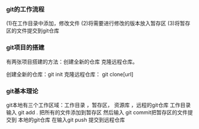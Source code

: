 ### git的工作流程

(1)在工作目录中添加，修改文件
(2)将需要进行修改的版本放入暂存区
(3)将暂存区的文件提交到git仓库

### git项目的搭建
有两张项目搭建的方法：创建全新的仓库 克隆远程仓库。

创建全新的仓库：git init
克隆远程仓库： git clone[url]

### git基本理论
git本地有三个工作区域：工作目录 ，暂存区， 资源库 ，远程的git仓库
工作目录输入 git add . 把所有的文件添加到暂存区 然后输入 git commit把暂存区的文件提交到 本地的git仓库 在输入git push 提交到远程仓库
